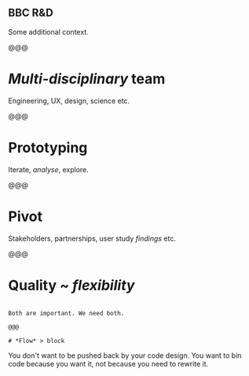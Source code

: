 <!-- .slide: data-state="contrasted" -->

## <span class="bbc">BBC R&D</span>

Some additional context.

@@@

# *Multi-disciplinary* team

Engineering, UX, design, science etc.

@@@

# Prototyping

Iterate, *analyse*, explore.

@@@

# Pivot

Stakeholders, partnerships, user study *findings* etc.

@@@

# Quality ~ *flexibility*

~~~~

Both are important. We need both.

@@@

# *Flow* > block

~~~~

You don't want to be pushed back by your code design.
You want to bin code because you want it, not because you need to rewrite it.




